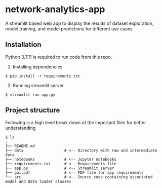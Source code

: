 # network-analytics-app
A streamlit based web app to display the results of dataset exploration, model training, and model predictions for different use cases

## Installation

Python 3.7.11 is required to run code from this repo.

1) Installing dependencies
```console
$ pip install -r requirements.txt
```
2) Running streamlit server
```console
$ streamlit run app.py
```
## Project structure
Following is a high level break down of the important files for better understanding

```console
$ ls
.
├── README.md
├── data                  # <-- Directory with raw and intermediate data
├── notebooks             # <-- Jupyter notebooks
├── requirements.txt      # <-- Requirements file
├── app.py                # <-- Streamlit server
├── gui.pdf               # <-- PDF file for app requirements
└── src                   # <-- Source code containing associated model and data loader classes
```

